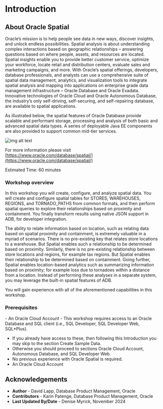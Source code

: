 # Introduction

## About Oracle Spatial

Oracle’s mission is to help people see data in new ways, discover insights, and unlock endless possibilities. Spatial analysis is about understanding complex interactions based on geographic relationships – answering questions based on where people, assets, and resources are located. Spatial insights enable you to provide better customer service, optimize your workforce, locate retail and distribution centers, evaluate sales and marketing campaigns, and more. With Oracle’s spatial offerings, developers, database professionals, and analysts can use a comprehensive suite of spatial data management, analytics, and visualization tools to integrate spatial analysis and mapping into applications on enterprise grade data management infrastructure – Oracle Database and Oracle Exadata. Innovative technologies of Oracle Cloud and Oracle Autonomous Database, the industry’s only self-driving, self-securing, and self-repairing database, are available to spatial applications.

As illustrated below, the spatial features of Oracle Database provide scalable and performant storage, processing and analysis of both basic and advanced spatial data types. A series of deployable Java EE components are also provided to support common mid-tier services.

  ![img alt text](./images/spatial-platform.png)

For more information please visit [https://www.oracle.com/database/spatial/](https://www.oracle.com/database/spatial/)

Estimated Time: 60 minutes

### Workshop overview

In this workshop you will create, configure, and analyze spatial data.  You will create and configure spatial tables for STORES, WAREHOUSES, REGIONS, and TORNADO\_PATHS from common formats, and then perform spatial queries to explore their relationships based on proximity and containment. You finally transform results using native JSON support in ADB, for developer integration.

The ability to relate information based on location, such as relating data based on spatial proximity and containment, is extremely valuable in a myriad of scenarios.  There is no pre-existing key that relates store locations to a warehouse. But Spatial enables such a relationship to be determined based on proximity. Similarly, there is no pre-existing relationship between store locations and regions, for example tax regions. But Spatial enables their relationship to be determined based on containment. Going further, Spatial enables location-based analytics such as summarizing information based on proximity; for example loss due to tornadoes within a distance from a location. Instead of performing these analyses in a separate system, you may leverage the built-in spatial features of ADB.

You will gain experience with all of the aforementioned capabilities in this workshop.

### Prerequisites

<if type="adb">
- An Oracle Cloud Account
</if> 
<if type="anydb">
- This workshop requires access to an Oracle Database and SQL client (i.e., SQL Developer, SQL Developer Web, SQL*Plus).

- If you already have access to these, then following this Introduction you may skip to the section Create Sample Data.
- Otherwise you should proceed to sections Oracle Cloud Account, Autonomous Database, and SQL Developer Web.
- No previous experience with Oracle Spatial is required.
- An Oracle Cloud Account
</if>

## Acknowledgements

- **Author** - David Lapp, Database Product Management, Oracle
- **Contributors** - Karin Patenge, Database Product Management, Oracle
- **Last Updated By/Date** - Denise Myrick, November 2024
